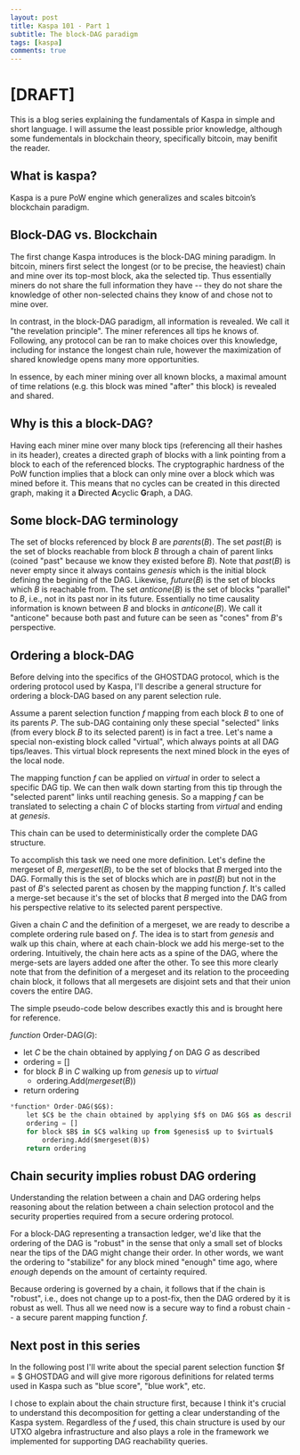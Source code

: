 ```yaml
---
layout: post
title: Kaspa 101 - Part 1 
subtitle: The block-DAG paradigm
tags: [kaspa]
comments: true
---
```


# [DRAFT]

This is a blog series explaining the fundamentals of Kaspa in simple and short language. I will assume the least possible prior knowledge, although some fundementals in blockchain theory, specifically bitcoin, may benifit the reader.

## What is kaspa?

Kaspa is a pure PoW engine which generalizes and scales bitcoin’s blockchain paradigm.

## Block-DAG vs. Blockchain

The first change Kaspa introduces is the block-DAG mining paradigm. In bitcoin, miners first select the longest (or to be precise, the heaviest) chain and mine over its top-most block, aka the selected tip. Thus essentially miners do not share the full information they have -- they do not share the knowledge of other non-selected chains they know of and chose not to mine over. 

In contrast, in the block-DAG paradigm, all information is revealed. We call it "the revelation principle". The miner references all tips he knows of. Following, any protocol can be ran to make choices over this knowledge, including for instance the longest chain rule, however the maximization of shared knowledge opens many more opportunities.  

In essence, by each miner mining over all known blocks, a maximal amount of time relations (e.g. this block was mined "after" this block) is revealed and shared. 

## Why is this a block-DAG?

Having each miner mine over many block tips (referencing all their hashes in its header), creates a directed graph of blocks with a link pointing from a block to each of the referenced blocks. The cryptographic hardness of the PoW function implies that a block can only mine over a block which was mined before it. This means that no cycles can be created in this directed graph, making it a **D**irected **A**cyclic **G**raph, a DAG.

## Some block-DAG terminology

The set of blocks referenced by block $B$ are $parents(B)$. The set $past(B)$ is the set of blocks reachable from block $B$ through a chain of parent links (coined "past" because we know they existed before $B$). Note that $past(B)$ is never empty since it always contains $genesis$ which is the initial block defining the begining of the DAG. Likewise, $future(B)$ is the set of blocks which $B$ is reachable from. The set $anticone(B)$ is the set of blocks "parallel" to $B$, i.e., not in its past nor in its future. Essentially no time causality information is known between $B$ and blocks in $anticone(B)$. We call it "anticone" because both past and future can be seen as "cones" from $B$'s perspective. 

## Ordering a block-DAG

Before delving into the specifics of the GHOSTDAG protocol, which is the ordering protocol used by Kaspa, I'll describe a general structure for ordering a block-DAG based on any parent selection rule.   

Assume a parent selection function $f$ mapping from each block $B$ to one of its parents $P.$ The sub-DAG containing only these special "selected" links (from every block $B$ to its selected parent) is in fact a tree.  Let's name a special non-existing block called "virtual", which always points at all DAG tips/leaves. This virtual block represents the next mined block in the eyes of the local node. 

The mapping function $f$ can be applied on $virtual$ in order to select a specific DAG tip. We can then walk down starting from this tip through the "selected parent" links until reaching genesis. So a mapping $f$ can be translated to selecting a chain $C$ of blocks starting from $virtual$ and ending at $genesis$. 

This chain can be used to deterministically order the complete DAG structure. 

To accomplish this task we need one more definition. Let's define the mergeset of $B$, $mergeset(B)$, to be the set of blocks that $B$ merged into the DAG. Formally this is the set of blocks which are in $past(B)$ but not in the past of $B$'s selected parent as chosen by the mapping function $f$. It's called a merge-set because it's the set of blocks that $B$ merged into the DAG from his perspective relative to its selected parent perspective. 

Given a chain $C$ and the definition of a mergeset, we are ready to describe a complete ordering rule based on $f$. The idea is to start from $genesis$ and walk up this chain, where at each chain-block we add his merge-set to the ordering. Intuitively, the chain here acts as a spine of the DAG, where the merge-sets are layers added one after the other. To see this more clearly note that from the definition of a mergeset and its relation to the proceeding chain block, it follows that all mergesets are disjoint sets and that their union covers the entire DAG.    

The simple pseudo-code below describes exactly this and is brought here for reference. 

*function* Order-DAG($G$):

* let $C$ be the chain obtained by applying $f$ on DAG $G$ as described 
* ordering = []
* for block $B$ in $C$ walking up from $genesis$ up to $virtual$ 
  * ordering.Add($mergeset(B)$)
* return ordering

```python
*function* Order-DAG($G$):
    let $C$ be the chain obtained by applying $f$ on DAG $G$ as described
    ordering = []
    for block $B$ in $C$ walking up from $genesis$ up to $virtual$
        ordering.Add($mergeset(B)$)
    return ordering
```

## Chain security implies robust DAG ordering

Understanding the relation between a chain and DAG ordering helps reasoning about the relation between a chain selection protocol and the security properties required from a secure ordering protocol. 

For a block-DAG representing a transaction ledger, we'd like that the ordering  of the DAG is "robust" in the sense that only a small set of blocks near the tips of the DAG might change their order. In other words, we want the ordering to "stabilize" for any block mined "enough" time ago, where *enough* depends on the amount of certainty required.

Because ordering is governed by a chain, it follows that if the chain is "robust", i.e., does not change up to a post-fix, then the DAG ordered by it is robust as well. Thus all we need now is a secure way to find a robust chain -- a secure parent mapping function $f$.  

## Next post in this series

In the following post I'll write about the special parent selection function  $f = $ GHOSTDAG and will give more rigorous definitions for related terms used in Kaspa such as "blue score", "blue work", etc.

I chose to explain about the chain structure first, because I think it's crucial to understand this decomposition for getting a clear understanding of the Kaspa system. Regardless of the $f$ used, this chain structure is used by our UTXO algebra infrastructure and also plays a role in the framework we implemented for supporting DAG reachability queries.   
